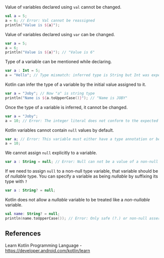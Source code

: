 Value of variables declared using `val` cannot be changed.

```kotlin
val a = 5;
a = 6; // Error: Val cannot be reassigned
println("Value is ${a}");
```

Value of variables declared using `var` can be changed.

```kotlin
var a = 5;
a = 6;
println("Value is ${a}"); // "Value is 6"
```

Type of a variable can be mentioned while declaring.

```kotlin
var a : Int = 5;
a = "Hello"; // Type mismatch: inferred type is String but Int was expected
```

Kotlin can infer the type of a variable by the initial value assigned to it.

```kotlin
var a = "Joby"; // Now "a" is string type
println("Name is ${a.toUpperCase()}"); // "Name is JOBY"
```

Once the type of a variable is inferred, it cannot be changed.

```kotlin
var a = "Joby";
a = 10; // Error: The integer literal does not conform to the expected type String
```

Kotlin variables cannot contain `null` values by default.

```kotlin
var a; // Error: This variable must either have a type annotation or be initialized
a = 10;
```

We cannot assign `null` explicitly to a variable.

```kotlin
var a : String = null; // Error: Null can not be a value of a non-null type String
```

If we need to assign `null` to a non-null type variable, that variable should be of _nullable_ type. You can specify a variable as being _nullable_ by suffixing its type with `?`

```kotlin
var a : String? = null;
```

Kotlin does not allow a _nullable_ variable to be treated like a _non-nullable_ variable.

```kotlin
val name: String? = null;
println(name.toUpperCase()); // Error: Only safe (?.) or non-null asserted (!!.) calls are allowed on a nullable receiver of type String?
```

## References

Learn Kotlin Programming Language - https://developer.android.com/kotlin/learn
